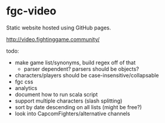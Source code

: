 # fgc-video

Static website hosted using GitHub pages.

http://video.fightinggame.community/

todo:
- make game list/synonyms, build regex off of that
    - parser dependent? parsers should be objects?
- characters/players should be case-insensitive/collapsable
- fgc css
- analytics
- document how to run scala script
- support multiple characters (slash splitting)
- sort by date descending on all lists (might be free?)
- look into CapcomFighters/alternative channels
